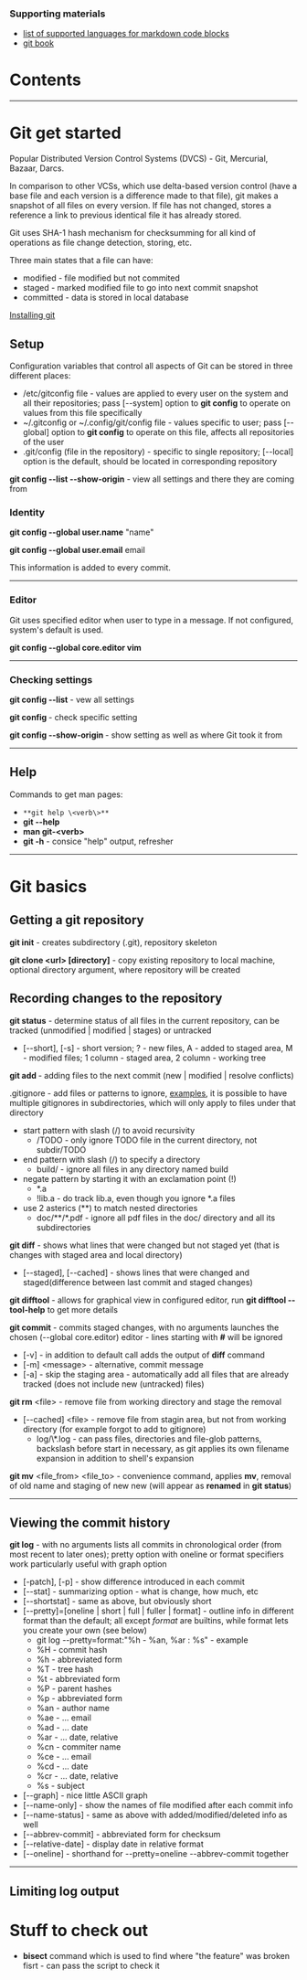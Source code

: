 ### Supporting materials
* [list of supported languages for markdown code blocks](https://github.com/github/linguist/blob/master/lib/linguist/languages.yml)
* [git book](https://git-scm.com/book/en/v2)

# Contents

----------

# Git get started

Popular Distributed Version Control Systems (DVCS) - Git, Mercurial, Bazaar, Darcs.

In comparison to other VCSs, which use delta-based version control (have a base file and each version is a difference made to that file), git makes a snapshot of all files on every version. If file has not changed, stores a reference a link to previous identical file it has already stored.

Git uses SHA-1 hash mechanism for checksumming for all kind of operations as file change detection, storing, etc.

Three main states that a file can have:
- modified - file modified but not commited
- staged - marked modified file to go into next commit snapshot
- committed - data is stored in local database

[Installing git](https://git-scm.com/book/en/v2/Getting-Started-Installing-Git)

## Setup

Configuration variables that control all aspects of Git can be stored in three different places:
- /etc/gitconfig file - values are applied to every user on the system and all their repositories; pass [--system] option to **git config** to operate on values from this file specifically
- ~/.gitconfig or ~/.config/git/config file - values specific to user; pass [--global] option to **git config** to operate on this file, affects all repositories of the user
- .git/config (file in the repository) - specific to single repository; [--local] option is the default, should be located in corresponding repository

**git config --list --show-origin** - view all settings and there they are coming from

### Identity

**git config --global user.name** "name"

**git config --global user.email** email

This information is added to every commit.

----------

### Editor

Git uses specified editor when user to type in a message. If not configured, system's default is used.

**git config --global core.editor vim**

----------

### Checking settings

**git config --list** - vew all settings

**git config <setting>** - check specific setting

**git config --show-origin <setting>** - show setting as well as where Git took it from

----------

## Help

Commands to get man pages:
- `**git help \<verb\>**`
- **git <verb> --help**
- **man git-\<verb\>**
- **git <verb> -h** - consice "help" output, refresher

----------

# Git basics

## Getting a git repository

**git init** - creates subdirectory (.git), repository skeleton

**git clone \<url\> [directory]** - copy existing repository to local machine, optional directory argument, where repository will be created

## Recording changes to the repository

**git status** - determine status of all files in the current repository, can be tracked (unmodified | modified | stages) or untracked

+ [--short], [-s] - short version; ? - new files, A - added to staged area, M - modified files; 1 column - staged area, 2 column - working tree

**git add <file>** - adding files to the next commit (new | modified | resolve conflicts)

.gitignore - add files or patterns to ignore, [examples](https://github.com/github/gitignore), it is possible to have multiple gitignores in subdirectories, which will only apply to files under that directory
- start pattern with slash (/) to avoid recursivity
	+ /TODO - only ignore TODO file in the current directory, not subdir/TODO
- end pattern with slash (/) to specify a directory
	+ build/ - ignore all files in any directory named build
- negate pattern by starting it with an exclamation point (!)
	+ \*.a
	+ !lib.a - do track lib.a, even though you ignore \*.a files
- use 2 asterics (\*\*) to match nested directories
	+ doc/\*\*/\*.pdf - ignore all pdf files in the doc/ directory and all its subdirectories

**git diff** - shows what lines that were changed but not staged yet (that is changes with staged area and local directory)

+ [--staged], [--cached] - shows lines that were changed and staged(difference between last commit and staged changes)

**git difftool** - allows for graphical view in configured editor, run **git difftool --tool-help** to get more details

**git commit** - commits staged changes, with no arguments launches the chosen (--global core.editor) editor - lines starting with **#** will be ignored

+ [-v] - in addition to default call adds the output of **diff** command
+ [-m] \<message\> - alternative, commit message
+ [-a] - skip the staging area - automatically add all files that are already tracked (does not include new (untracked) files)

**git rm** \<file\> - remove file from working directory and stage the removal

+ [--cached] \<file\> - remove file from stagin area, but not from working directory (for example forgot to add to gitignore)
	- log/\\\*.log - can pass files, directories and file-glob patterns, backslash before start in necessary, as git applies its own filename expansion in addition to shell's expansion

**git mv** \<file_from\> \<file_to\> - convenience command, applies **mv**, removal of old name and staging of new new (will appear as **renamed** in **git status**)

----------

## Viewing the commit history

**git log** - with no arguments lists all commits in chronological order (from most recent to later ones); pretty option with oneline or format specifiers work particularly useful with graph option

+ [-patch], [-p] - show difference introduced in each commit
+ [--stat] - summarizing option - what is change, how much, etc
+ [--shortstat] - same as above, but obviously short
+ [--pretty]=[oneline | short | full | fuller | format] - outline info in different format than the default; all except *format* are builtins, while format lets you create your own (see below)
	- git log --pretty=format:"%h - %an, %ar : %s" - example
	- %H - commit hash
	- %h - abbreviated form
	- %T - tree hash
	- %t - abbreviated form
	- %P - parent hashes
	- %p - abbreviated form
	- %an - author name
	- %ae - ... email
	- %ad - ... date
	- %ar - ... date, relative
	- %cn - commiter name
	- %ce - ... email
	- %cd - ... date
	- %cr - ... date, relative
	- %s - subject
+ [--graph] - nice little ASCII graph
+ [--name-only] - show the names of file modified after each commit info
+ [--name-status] - same as above with added/modified/deleted info as well
+ [--abbrev-commit] - abbreviated form for checksum
+ [--relative-date] - display date in relative format
+ [--oneline] - shorthand for --pretty=oneline --abbrev-commit together

----------

## Limiting log output

# Stuff to check out
- **bisect** command which is used to find where "the feature" was broken fisrt - can pass the script to check it
